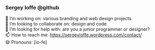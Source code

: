 ### Sergey Ioffe @github

🔭 I’m working on: various branding and web design projects  
👯 I’m looking to collaborate on: design and code  
🤔 I’m looking for help with: are you a junior programmer or designer?  
📫 How to reach me: https://sergeyioffe.wordpress.com/contact/  
😄 Pronouns: [io-fe]
